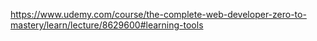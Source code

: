 https://www.udemy.com/course/the-complete-web-developer-zero-to-mastery/learn/lecture/8629600#learning-tools
